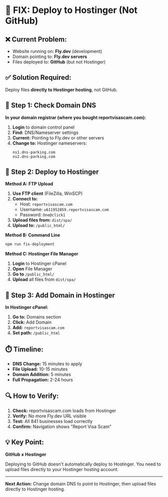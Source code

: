 # 🚀 FIX: Deploy to Hostinger (Not GitHub)

## ❌ Current Problem:

- Website running on: **Fly.dev** (development)
- Domain pointing to: **Fly.dev servers**
- Files deployed to: **GitHub** (but not Hostinger)

## ✅ Solution Required:

Deploy files **directly to Hostinger hosting**, not GitHub.

## 🔧 Step 1: Check Domain DNS

**In your domain registrar (where you bought reportvisascam.com):**

1. **Login** to domain control panel
2. **Find:** DNS/Nameserver settings
3. **Current:** Pointing to Fly.dev or other servers
4. **Change to:** Hostinger nameservers:
   ```
   ns1.dns-parking.com
   ns2.dns-parking.com
   ```

## 🔧 Step 2: Deploy to Hostinger

**Method A: FTP Upload**

1. **Use FTP client** (FileZilla, WinSCP)
2. **Connect to:**
   - Host: `reportvisascam.com`
   - Username: `u611952859.reportvisascam.com`
   - Password: `One@click1`
3. **Upload files from:** `dist/spa/`
4. **Upload to:** `/public_html/`

**Method B: Command Line**

```bash
npm run fix-deployment
```

**Method C: Hostinger File Manager**

1. **Login** to Hostinger cPanel
2. **Open** File Manager
3. **Go to** `/public_html/`
4. **Upload** all files from `dist/spa/`

## 🔧 Step 3: Add Domain in Hostinger

**In Hostinger cPanel:**

1. **Go to:** Domains section
2. **Click:** Add Domain
3. **Add:** `reportvisascam.com`
4. **Set path:** `/public_html`

## ⏱️ Timeline:

- **DNS Change:** 15 minutes to apply
- **File Upload:** 10-15 minutes
- **Domain Addition:** 5 minutes
- **Full Propagation:** 2-24 hours

## 🔍 How to Verify:

1. **Check:** reportvisascam.com loads from Hostinger
2. **Verify:** No more Fly.dev URL visible
3. **Test:** All 841 businesses load correctly
4. **Confirm:** Navigation shows "Report Visa Scam"

## 💡 Key Point:

**GitHub ≠ Hostinger**

Deploying to GitHub doesn't automatically deploy to Hostinger. You need to upload files directly to your Hostinger hosting account.

---

**Next Action:** Change domain DNS to point to Hostinger, then upload files directly to Hostinger hosting.
